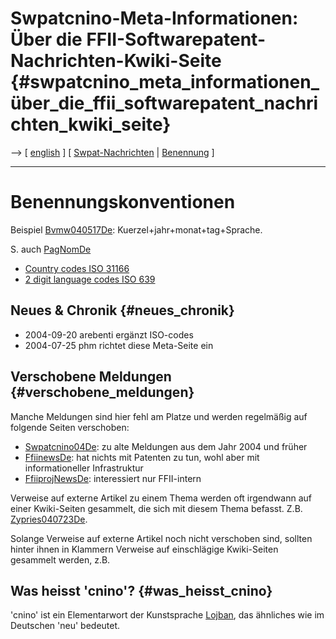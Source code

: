 # Swpatcnino-Meta-Informationen: Über die FFII-Softwarepatent-Nachrichten-Kwiki-Seite {#swpatcnino_meta_informationen_über_die_ffii_softwarepatent_nachrichten_kwiki_seite}

\--\> \[ [ english](SwpatcninoMetaEn "wikilink") \] \[ [
Swpat-Nachrichten](SwpatcninoDe "wikilink") \| [
Benennung](PagNomDe "wikilink") \]

------------------------------------------------------------------------

# Benennungskonventionen

Beispiel [Bvmw040517De](Bvmw040517De "wikilink"):
Kuerzel+jahr+monat+tag+Sprache.

S. auch [PagNomDe](PagNomDe "wikilink")

-   [Country codes ISO
    31166](http://www.iso.org/iso/en/prods-services/iso3166ma/02iso-3166-code-lists/list-en1.html "wikilink")
-   [2 digit language codes ISO
    639](http://www.w3.org/WAI/ER/IG/ert/iso639.htm "wikilink")

## Neues & Chronik {#neues_chronik}

-   2004-09-20 arebenti ergänzt ISO-codes
-   2004-07-25 phm richtet diese Meta-Seite ein

## Verschobene Meldungen {#verschobene_meldungen}

Manche Meldungen sind hier fehl am Platze und werden regelmäßig auf
folgende Seiten verschoben:

-   [Swpatcnino04De](Swpatcnino04De "wikilink"): zu alte Meldungen aus
    dem Jahr 2004 und früher
-   [FfiinewsDe](FfiinewsDe "wikilink"): hat nichts mit Patenten zu tun,
    wohl aber mit informationeller Infrastruktur
-   [FfiiprojNewsDe](FfiiprojNewsDe "wikilink"): interessiert nur
    FFII-intern

Verweise auf externe Artikel zu einem Thema werden oft irgendwann auf
einer Kwiki-Seiten gesammelt, die sich mit diesem Thema befasst. Z.B.
[Zypries040723De](Zypries040723De "wikilink").

Solange Verweise auf externe Artikel noch nicht verschoben sind, sollten
hinter ihnen in Klammern Verweise auf einschlägige Kwiki-Seiten
gesammelt werden, z.B.

## Was heisst \'cnino\'? {#was_heisst_cnino}

\'cnino\' ist ein Elementarwort der Kunstsprache [
Lojban](LojbanDe "wikilink"), das ähnliches wie im Deutschen \'neu\'
bedeutet.
